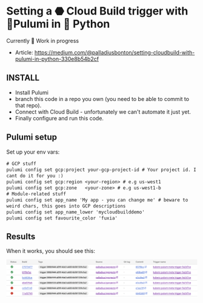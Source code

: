 # Setting a ⬣ Cloud Build trigger with 🧹Pulumi in 🐍 Python

Currently 🧹 Work in progress

* Article: https://medium.com/@palladiusbonton/setting-cloudbuild-with-pulumi-in-python-330e8b54b2cf

## INSTALL

* Install Pulumi
* branch this code in a repo you own (you need to be able to commit to that repo).
* Connect with Cloud Build - unfortunately we can't automate it just yet.
* Finally configure and run this code.

## Pulumi setup

Set up your env vars:

```
# GCP stuff
pulumi config set gcp:project your-gcp-project-id # Your project id. I cant do it for you :)
pulumi config set gcp:region <your-region> # e.g us-west1
pulumi config set gcp:zone   <your-zone> # e.g us-west1-b
# Module-related stuff
pulumi config set app_name 'My app - you can change me' # beware to weird chars, this goes into GCP descriptions
pulumi config set app_name_lower 'mycloudbuilddemo'
pulumi config set favourite_color 'fuxia'
```

## Results

When it works, you should see this:

![Cloud Build works](images/cloudbuild-works.png "Cloud Build works")
